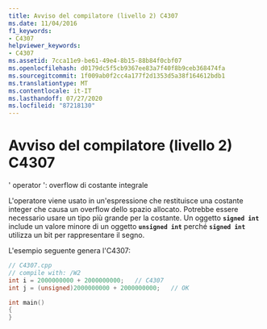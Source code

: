 ```yaml
---
title: Avviso del compilatore (livello 2) C4307
ms.date: 11/04/2016
f1_keywords:
- C4307
helpviewer_keywords:
- C4307
ms.assetid: 7cca11e9-be61-49e4-8b15-88b84f0cbf07
ms.openlocfilehash: d0179dc5f5cb9367ee83a7f40f8b9ceb368474fa
ms.sourcegitcommit: 1f009ab0f2cc4a177f2d1353d5a38f164612bdb1
ms.translationtype: MT
ms.contentlocale: it-IT
ms.lasthandoff: 07/27/2020
ms.locfileid: "87218130"
---
```

# <a name="compiler-warning-level-2-c4307"></a>Avviso del compilatore (livello 2) C4307

' operator ': overflow di costante integrale

L'operatore viene usato in un'espressione che restituisce una costante integer che causa un overflow dello spazio allocato. Potrebbe essere necessario usare un tipo più grande per la costante. Un oggetto **`signed int`** include un valore minore di un oggetto **`unsigned int`** perché **`signed int`** utilizza un bit per rappresentare il segno.

L'esempio seguente genera l'C4307:

```cpp
// C4307.cpp
// compile with: /W2
int i = 2000000000 + 2000000000;   // C4307
int j = (unsigned)2000000000 + 2000000000;   // OK

int main()
{
}
```
